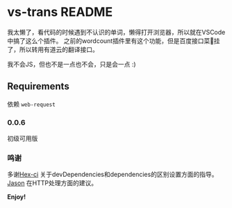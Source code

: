 # vs-trans README

我太懒了，看代码的时候遇到不认识的单词，懒得打开浏览器，所以就在VSCode中搞了这么个插件。
之前的wordcount插件里有这个功能，但是百度接口菜🐔挂了，所以转用有道云的翻译接口。

我不会JS，但也不是一点也不会，只是会一点 :)

## Requirements

依赖 `web-request`


### 0.0.6

初级可用版

### 鸣谢
多谢[Hex-ci](https://github.com/hex-ci) 关于devDependencies和dependencies的区别设置方面的指导。
[Jason](https://github.com/JasonLi1990) 在HTTP处理方面的建议。

**Enjoy!**
